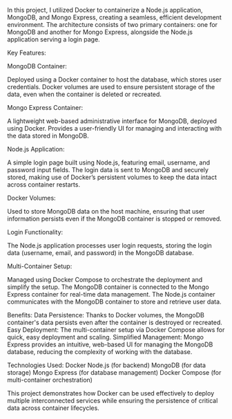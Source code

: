 In this project, I utilized Docker to containerize a Node.js application, MongoDB, and Mongo Express, creating a seamless, efficient development environment. The architecture consists of two primary containers: one for MongoDB and another for Mongo Express, alongside the Node.js application serving a login page.

Key Features:

MongoDB Container:

Deployed using a Docker container to host the database, which stores user credentials.
Docker volumes are used to ensure persistent storage of the data, even when the container is deleted or recreated.

Mongo Express Container:

A lightweight web-based administrative interface for MongoDB, deployed using Docker.
Provides a user-friendly UI for managing and interacting with the data stored in MongoDB.

Node.js Application:

A simple login page built using Node.js, featuring email, username, and password input fields.
The login data is sent to MongoDB and securely stored, making use of Docker’s persistent volumes to keep the data intact across container restarts.

Docker Volumes:

Used to store MongoDB data on the host machine, ensuring that user information persists even if the MongoDB container is stopped or removed.

Login Functionality:

The Node.js application processes user login requests, storing the login data (username, email, and password) in the MongoDB database.

Multi-Container Setup:

Managed using Docker Compose to orchestrate the deployment and simplify the setup.
The MongoDB container is connected to the Mongo Express container for real-time data management.
The Node.js container communicates with the MongoDB container to store and retrieve user data.

Benefits:
Data Persistence: Thanks to Docker volumes, the MongoDB container's data persists even after the container is destroyed or recreated.
Easy Deployment: The multi-container setup via Docker Compose allows for quick, easy deployment and scaling.
Simplified Management: Mongo Express provides an intuitive, web-based UI for managing the MongoDB database, reducing the complexity of working with the database.

Technologies Used:
Docker
Node.js (for backend)
MongoDB (for data storage)
Mongo Express (for database management)
Docker Compose (for multi-container orchestration)

This project demonstrates how Docker can be used effectively to deploy multiple interconnected services while ensuring the persistence of critical data across container lifecycles.
